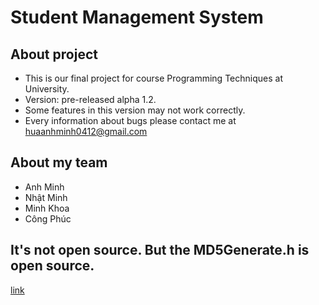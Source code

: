 # Student Management System

## About project
* This is our final project for course Programming Techniques at University.
* Version: pre-released alpha 1.2.
* Some features in this version may not work correctly.
* Every information about bugs please contact me at huaanhminh0412@gmail.com

## About my team
* Anh Minh
* Nhật Minh
* Minh Khoa
* Công Phúc

## It's not open source. But the MD5Generate.h is open source.
[link](https://bobobobo.wordpress.com/2010/10/17/md5-c-implementation/)
